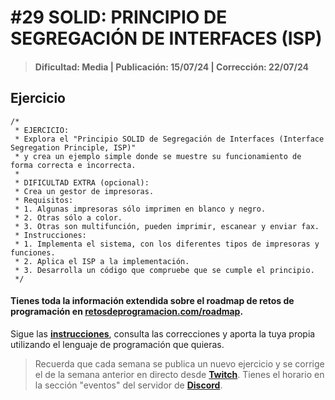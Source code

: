 # #29 SOLID: PRINCIPIO DE SEGREGACIÓN DE INTERFACES (ISP)
> #### Dificultad: Media | Publicación: 15/07/24 | Corrección: 22/07/24

## Ejercicio

```
/*
 * EJERCICIO:
 * Explora el "Principio SOLID de Segregación de Interfaces (Interface Segregation Principle, ISP)" 
 * y crea un ejemplo simple donde se muestre su funcionamiento de forma correcta e incorrecta.
 *
 * DIFICULTAD EXTRA (opcional):
 * Crea un gestor de impresoras.
 * Requisitos:
 * 1. Algunas impresoras sólo imprimen en blanco y negro.
 * 2. Otras sólo a color.
 * 3. Otras son multifunción, pueden imprimir, escanear y enviar fax.
 * Instrucciones:
 * 1. Implementa el sistema, con los diferentes tipos de impresoras y funciones.
 * 2. Aplica el ISP a la implementación.
 * 3. Desarrolla un código que compruebe que se cumple el principio.
 */
```
#### Tienes toda la información extendida sobre el roadmap de retos de programación en **[retosdeprogramacion.com/roadmap](https://retosdeprogramacion.com/roadmap)**.

Sigue las **[instrucciones](../../README.md)**, consulta las correcciones y aporta la tuya propia utilizando el lenguaje de programación que quieras.

> Recuerda que cada semana se publica un nuevo ejercicio y se corrige el de la semana anterior en directo desde **[Twitch](https://twitch.tv/mouredev)**. Tienes el horario en la sección "eventos" del servidor de **[Discord](https://discord.gg/mouredev)**.